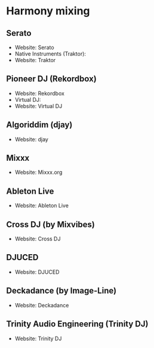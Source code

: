 # Harmony mixing

## Serato
- Website: Serato
- Native Instruments (Traktor):
- Website: Traktor

## Pioneer DJ (Rekordbox)
- Website: Rekordbox
- Virtual DJ:
- Website: Virtual DJ

## Algoriddim (djay)
- Website: djay

## Mixxx
- Website: Mixxx.org

## Ableton Live
- Website: Ableton Live

## Cross DJ (by Mixvibes)
- Website: Cross DJ

## DJUCED
- Website: DJUCED

## Deckadance (by Image-Line)
- Website: Deckadance

## Trinity Audio Engineering (Trinity DJ)
- Website: Trinity DJ
